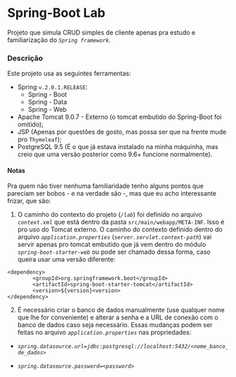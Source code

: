# Spring-Boot Lab

Projeto que simula CRUD simples de cliente apenas pra estudo e familiarização do *`Spring framework`*.

### Descrição

Este projeto usa as seguintes ferramentas:
* Spring `v.2.0.1.RELEASE`:
	* Spring - Boot
	* Spring - Data
	* Spring - Web
* Apache Tomcat 9.0.7 - Externo (o tomcat embutido do Spring-Boot foi omitido);
* JSP (Apenas por questões de gosto, mas possa ser que na frente mude pro `Thymeleaf`);
* PostgreSQL 9.5 (É o que já estava instalado na minha máquinha, mas creio que uma versão posterior como 9.6+ funcione normalmente).

#### Notas

Pra quem não tiver nenhuma familiaridade tenho alguns pontos que pareciam ser bobos - e na verdade são -, mas que eu acho interessante frizar, que são:

1. O caminho do contexto do projeto (*`/lab`*) foi definido no arquivo *`context.xml`* que está dentro da pasta `src/main/webapp/META-INF`. Isso é pro uso do Tomcat externo. O caminho do contexto definido dentro do arquivo *`application.properties`* (*`server.servlet.context-path`*) vai servir apenas pro tomcat embutido que já vem dentro do módulo *`spring-boot-starter-web`* ou pode ser chamado dessa forma, caso queira usar uma versão diferente:

```
<dependency>
        <groupId>org.springframework.boot</groupId>
        <artifactId>spring-boot-starter-tomcat</artifactId>
        <version>${version}<version>
</dependency>
```

2. É necessário criar o banco de dados manualmente (use qualquer nome que lhe for conveniente) e alterar a senha e a URL de conexão com o banco de dados caso seja necessário. Essas mudanças podem ser feitas no arquivo *`application.properties`* nas propriedades:
* *`spring.datasource.url=jdbc:postgresql://localhost:5432/<nome_banco_de_dados>`*

* *`spring.datasource.password=<password>`*
